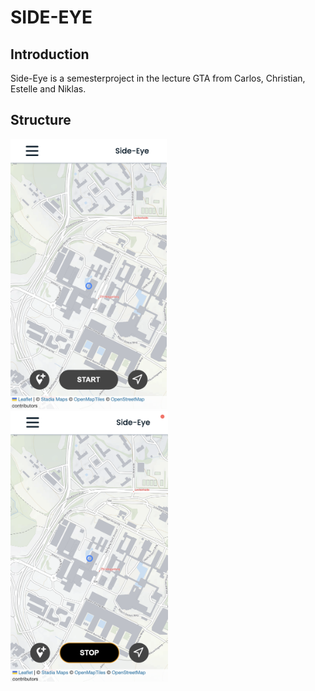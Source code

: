 # SIDE-EYE

## Introduction
Side-Eye is a semesterproject in the lecture GTA from Carlos, Christian, Estelle and Niklas.

## Structure




<p float="left">
  <img src="pictures/homescreen.png" width="250" alt>
  <img src="pictures/picture-tracking.png" width="252" alt>
</p>